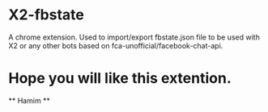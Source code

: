 # X2-fbstate
A chrome extension. Used to import/export fbstate.json file to be used with X2 or any other bots based on fca-unofficial/facebook-chat-api.

# Hope you will like this extention.
**     Hamim    **

